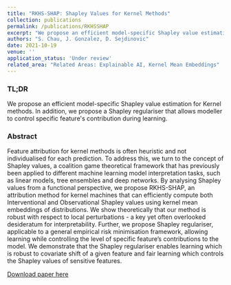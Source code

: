 ```yaml
---
title: "RKHS-SHAP: Shapley Values for Kernel Methods"
collection: publications
permalink: /publications/RKHSSHAP
excerpt: "We propose an efficient model-specific Shapley value estimation for kernel methods. In addition, we propose a Shapley regulariser that allows modeller to control specific feature's contribution during learning. <br/> <br/><img src='/assets/images/ShapleyPic.png' height=300>"
authors: "S. Chau, J. Gonzalez, D. Sejdinovic"
date: 2021-10-19
venue: ''
application_status: 'Under review'
related_area: "Related Areas: Explainable AI, Kernel Mean Embeddings"
---
```


### TL;DR
We propose an efficient model-specific Shapley value estimation for Kernel methods. In addition, we propose a Shapley regulariser that allows modeller to control specific feature's contribution during learning.

### Abstract
Feature attribution for kernel methods is often heuristic and not individualised for each prediction.
To address this, we turn to the concept of Shapley values, a coalition game theoretical framework
that has previously been applied to different machine learning model interpretation tasks, such as
linear models, tree ensembles and deep networks. By analysing Shapley values from a functional
perspective, we propose RKHS-SHAP, an attribution method for kernel machines that can efficiently
compute both Interventional and Observational Shapley values using kernel mean embeddings of
distributions. We show theoretically that our method is robust with respect to local perturbations - a
key yet often overlooked desideratum for interpretability. Further, we propose Shapley regulariser,
applicable to a general empirical risk minimisation framework, allowing learning while controlling
the level of specific feature’s contributions to the model. We demonstrate that the Shapley regulariser
enables learning which is robust to covariate shift of a given feature and fair learning which controls
the Shapley values of sensitive features.

[Download paper here](https://arxiv.org/abs/2110.09167)

